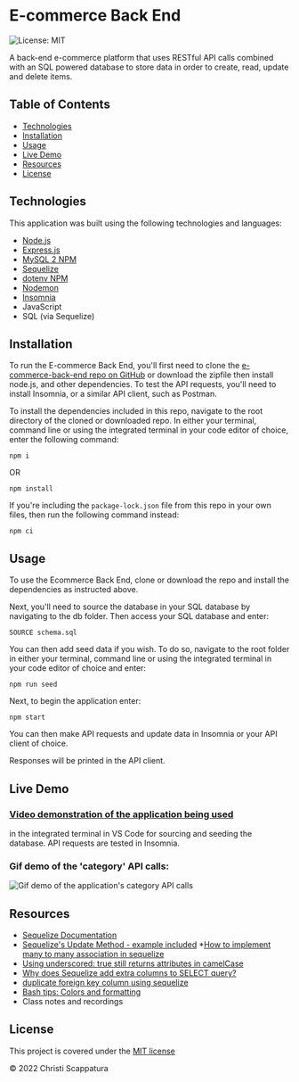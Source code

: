 # E-commerce Back End
![License: MIT](https://img.shields.io/badge/License-MIT-yellow.svg?style=flat-square)

A back-end e-commerce platform that uses RESTful API calls combined with an SQL powered database to store data in order to create, read, update and delete items.

## Table of Contents

* [Technologies](#technologies)
* [Installation](#installation)
* [Usage](#usage)
* [Live Demo](#live-demo)
* [Resources](#resources)
* [License](#license)

## Technologies
This application was built using the following technologies and languages:
* [Node.js](https://nodejs.org/en/)
* [Express.js](https://expressjs.com/)
* [MySQL 2 NPM](https://www.npmjs.com/package/mysql2)
* [Sequelize](https://sequelize.org/)
* [dotenv NPM](https://www.npmjs.com/package/dotenv)
* [Nodemon](https://www.npmjs.com/package/nodemon)
* [Insomnia](https://insomnia.rest/)
* JavaScript
* SQL (via Sequelize)

## Installation

To run the E-commerce Back End, you'll first need to clone the [e-commerce-back-end repo on GitHub](https://github.com/jazzberriess/e-commerce-back-end) or download the zipfile then install node.js, and other dependencies. To test the API requests, you'll need to install Insomnia, or a similar API client, such as Postman.

To install the dependencies included in this repo, navigate to the root directory of the cloned or downloaded repo. In either your terminal, command line or using the integrated terminal in your code editor of choice, enter the following command:

`npm i`

OR

`npm install`

If you're including the `package-lock.json` file from this repo in your own files, then run the following command instead:

`npm ci`

## Usage

To use the Ecommerce Back End, clone or download the repo and install the dependencies as instructed above.

Next, you'll need to source the database in your SQL database by navigating to the db folder. Then access your SQL database and enter:

`SOURCE schema.sql`

You can then add seed data if you wish. To do so, navigate to the root folder in either your terminal, command line or using the integrated terminal in your code editor of choice and enter:

`npm run seed`

Next, to begin the application enter:

`npm start`

You can then make API requests and update data in Insomnia or your API client of choice.

Responses will be printed in the API client.

## Live Demo
### [Video demonstration of the application being used](https://drive.google.com/file/d/1K9t86SzMkcO1G-ORgk4DgXfTfBcnRQ7m/view)
in the integrated terminal in VS Code for sourcing and seeding the database. API requests are tested in Insomnia.

### Gif demo of the 'category' API calls:
![Gif demo of the application's category API calls](./images/demo-category-api-calls.gif)

## Resources
* [Sequelize Documentation](https://sequelize.org/docs/v6/getting-started/)
* [Sequelize's Update Method - example included](https://medium.com/@sarahdherr/sequelizes-update-method-example-included-39dfed6821d)
*[How to implement many to many association in sequelize](https://stackoverflow.com/questions/22958683/how-to-implement-many-to-many-association-in-sequelize)
* [Using underscored: true still returns attributes in camelCase](https://github.com/sequelize/sequelize/issues/10857#issuecomment-601471753)
* [Why does Sequelize add extra columns to SELECT query?](https://stackoverflow.com/questions/49424040/why-does-sequelize-add-extra-columns-to-select-query)
* [duplicate foreign key column using sequelize](https://stackoverflow.com/questions/32870428/duplicate-foreign-key-column-using-sequelize)
* [Bash tips: Colors and formatting](https://misc.flogisoft.com/bash/tip_colors_and_formatting)
* Class notes and recordings


## License

This project is covered under the [MIT license](https://github.com/jazzberriess/employee-management-system/blob/main/LICENSE)

&copy; 2022 Christi Scappatura